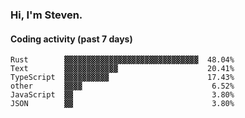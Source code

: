 ### Hi, I'm Steven.

#### Coding activity (past 7 days)
```
Rust        ▓▓▓▓▓▓▓▓▓▓▓▓▓▓▓▓▓▓▓▓▓▓▓▓▓▓▓▓▓▓  48.04%
Text        ▓▓▓▓▓▓▓▓▓▓▓▓                    20.41%
TypeScript  ▓▓▓▓▓▓▓▓▓▓                      17.43%
other       ▓▓▓▓                             6.52%
JavaScript  ▓▓                               3.80%
JSON        ▓▓                               3.80%
```
